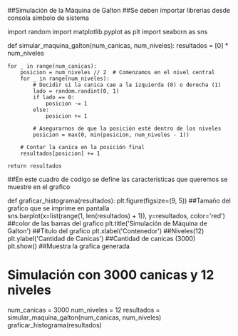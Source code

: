 ##Simulación de la Máquina de Galton
##Se deben importar librerias desde consola simbolo de sistema

import random
import matplotlib.pyplot as plt
import seaborn as sns

def simular_maquina_galton(num_canicas, num_niveles):
    resultados = [0] * num_niveles

    for _ in range(num_canicas):
        posicion = num_niveles // 2  # Comenzamos en el nivel central
        for _ in range(num_niveles):
            # Decidir si la canica cae a la izquierda (0) o derecha (1)
            lado = random.randint(0, 1)
            if lado == 0:
                posicion -= 1
            else:
                posicion += 1

            # Asegurarnos de que la posición esté dentro de los niveles
            posicion = max(0, min(posicion, num_niveles - 1))

        # Contar la canica en la posición final
        resultados[posicion] += 1

    return resultados

##En este cuadro de codigo se define las caracteristicas que queremos se muestre en el grafico


def graficar_histograma(resultados):
    plt.figure(figsize=(9, 5)) ##Tamaño del grafico que se imprime en pantalla    
    sns.barplot(x=list(range(1, len(resultados) + 1)), y=resultados, color='red') ##color de las barras del grafico
    plt.title('Simulación de Máquina de Galton') ##Titulo del grafico
    plt.xlabel('Contenedor') ##Niveles(12)
    plt.ylabel('Cantidad de Canicas') ##Cantidad de canicas (3000)   
    plt.show() ##Muestra la grafica generada

# Simulación con 3000 canicas y 12 niveles
num_canicas = 3000
num_niveles = 12
resultados = simular_maquina_galton(num_canicas, num_niveles)
graficar_histograma(resultados)
